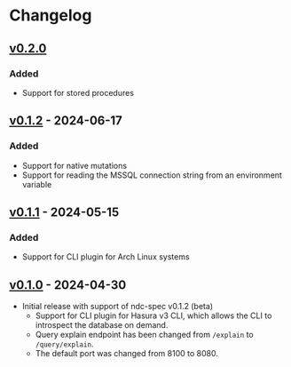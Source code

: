 # Changelog

## [v0.2.0]

### Added

- Support for stored procedures

## [v0.1.2] - 2024-06-17

### Added

- Support for native mutations
- Support for reading the MSSQL connection string from an environment variable

## [v0.1.1] - 2024-05-15

### Added

- Support for CLI plugin for Arch Linux systems

## [v0.1.0] - 2024-04-30

- Initial release with support of ndc-spec v0.1.2 (beta)
  - Support for CLI plugin for Hasura v3 CLI, which allows the CLI to
    introspect the database on demand.
  - Query explain endpoint has been changed from `/explain` to `/query/explain`.
  - The default port was changed from 8100 to 8080.

<!-- end -->

[Unreleased]: https://github.com/hasura/ndc-sqlserver/compare/v0.6.0...HEAD
[v0.2.0]: https://github.com/hasura/ndc-sqlserver/releases/tag/v0.2.0
[v0.1.2]: https://github.com/hasura/ndc-sqlserver/releases/tag/v0.1.2
[v0.1.1]: https://github.com/hasura/ndc-sqlserver/releases/tag/v0.1.1
[v0.1.0]: https://github.com/hasura/ndc-sqlserver/releases/tag/v0.1.0
